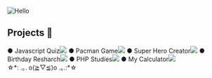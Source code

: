 ![Hello](https://user-images.githubusercontent.com/100588945/160874142-803b4397-20f6-43ff-bf30-1c47f688131d.gif)

<h2>Projects 🚀</h2>
● Javascript Quiz<img src="https://img.shields.io/static/v1?label=Status&message=Complete&color=B57CFF&style=plastic&logo=ghost"/>
● Pacman Game<img src="https://img.shields.io/static/v1?label=Status&message=Complete&color=B57CFF&style=plastic&logo=ghost"/>
● Super Hero Creator<img src="https://img.shields.io/static/v1?label=Status&message=Complete&color=B57CFF&style=plastic&logo=ghost"/>
● Birthday Resharch<img src="https://img.shields.io/static/v1?label=Status&message=Complete&color=B57CFF&style=plastic&logo=ghost"/>
● PHP Studies<img src="https://img.shields.io/static/v1?label=Status&message=Complete&color=B57CFF&style=plastic&logo=ghost"/>
● My Calculator<img src="https://img.shields.io/static/v1?label=Status&message=Complete&color=B57CFF&style=plastic&logo=ghost"/>
</br>
☆*: .｡. o(≧▽≦)o .｡.:*☆
